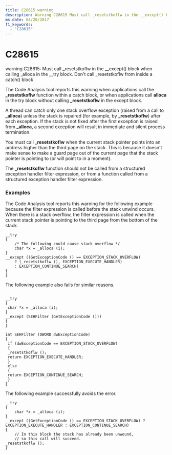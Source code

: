```yaml
---
title: C28615 warning
description: Warning C28615 Must call _resetstkoflw in the __except() block when calling _alloca in the __try block. Don't call _resetstkoflw from inside a catch() block.
ms.date: 04/20/2017
f1_keywords: 
  - "C28615"
---
```


# C28615


warning C28615: Must call \_resetstkoflw in the \_\_except() block when calling \_alloca in the \_\_try block. Don't call \_resetstkoflw from inside a catch() block

The Code Analysis tool reports this warning when applications call the **\_resetstkoflw** function within a catch block, or when applications call **alloca** in the try block without calling **\_resetstkoflw** in the except block.

A thread can catch only one stack overflow exception (raised from a call to **\_alloca**) unless the stack is repaired (for example, by **\_resetstkoflw**) after each exception. If the stack is not fixed after the first exception is raised from **\_alloca**, a second exception will result in immediate and silent process termination.

You must call **\_resetstkoflw** when the current stack pointer points into an address higher than the third page on the stack. This is because it doesn't make sense to make a guard page out of the current page that the stack pointer is pointing to (or will point to in a moment).

The **\_resetstkoflw** function should not be called from a structured exception handler filter expression, or from a function called from a structured exception handler filter expression.

### <span id="examples"></span><span id="EXAMPLES"></span>Examples

The Code Analysis tool reports this warning for the following example because the filter expression is called before the stack unwind occurs. When there is a stack overflow, the filter expression is called when the current stack pointer is pointing to the third page from the bottom of the stack.

```
__try 
{
    /* The following could cause stack overflow */
    char *x = _alloca (i);
}
__except ((GetExceptionCode () == EXCEPTION_STACK_OVERFLOW) 
    ? (_resetstkoflw (), EXCEPTION_EXECUTE_HANDLER) 
    : EXCEPTION_CONTINUE_SEARCH)
{
}
```

The following example also fails for similar reasons.

```

__try 
{
 char *x = _alloca (i);
}
__except (SEHFilter (GetExceptionCode ()))
{
}

int SEHFilter (DWORD dwExceptionCode)
{
 if (dwExceptionCode == EXCEPTION_STACK_OVERFLOW)
 {
 _resetstkoflw ();
 return EXCEPTION_EXECUTE_HANDLER;
 }
 else
 {
 return EXCEPTION_CONTINUE_SEARCH;
 }
}
```

The following example successfully avoids the error.

```
__try
{
    char *x = _alloca (i);
}
__except ((GetExceptionCode () == EXCEPTION_STACK_OVERFLOW) ? EXCEPTION_EXECUTE_HANDLER : EXCEPTION_CONTINUE_SEARCH)
{
    // In this block the stack has already been unwound,
    // so this call will succeed.
_resetstkoflw ();
}
```









